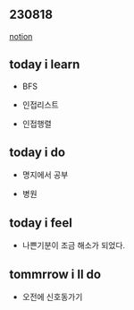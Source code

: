 ## 230818

[notion](https://glib-glitter-8ce.notion.site/SSAFY-Day-31-13-f98671d7ca2a4d04b8ad882040a05557?pvs=4)

## today i learn

- BFS

- 인접리스트

- 인접행렬
  
## today i do

- 명지에서 공부

- 병원

## today i feel

- 나쁜기분이 조금 해소가 되었다.
  
## tommrrow i ll do

- 오전에 신호동가기

